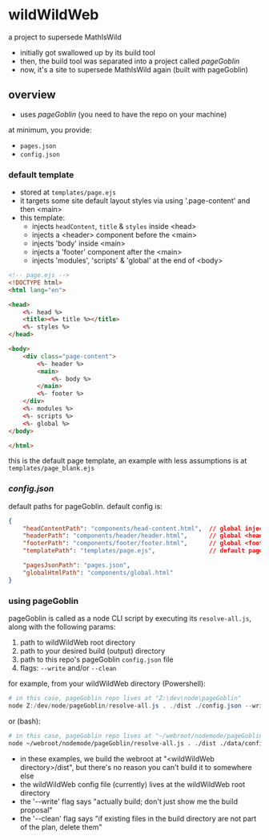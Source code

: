 # wildWildWeb
a project to supersede MathIsWild
- initially got swallowed up by its build tool
- then, the build tool was separated into a project called *pageGoblin*
- now, it's a site to supersede MathIsWild again (built with pageGoblin)

## overview
- uses *pageGoblin* (you need to have the repo on your machine)

at minimum, you provide:
- `pages.json`
- `config.json`

### default template
- stored at ```templates/page.ejs```
- it targets some site default layout styles via using '.page-content' and then &lt;main&gt;
- this template:
    - injects `headContent`, `title` & `styles` inside &lt;head&gt;
    - injects a &lt;header&gt; component before the &lt;main&gt;
    - injects 'body' inside &lt;main&gt;
    - injects a 'footer' component after the &lt;main&gt;
    - injects 'modules', 'scripts' & 'global' at the end of &lt;body&gt;


```html
<!-- page.ejs -->
<!DOCTYPE html>
<html lang="en">

<head>
	<%- head %>
	<title><%= title %></title>
	<%- styles %>
</head>

<body>
	<div class="page-content">
		<%- header %>
		<main>
			<%- body %>
		</main>
		<%- footer %>
	</div>
	<%- modules %>
	<%- scripts %>
    <%- global %>
</body>

</html>
```

this is the default page template, an example with less assumptions is at ```templates/page_blank.ejs```

### *config.json*
default paths for pageGoblin. default config is:
```json
{
    "headContentPath": "components/head-content.html",  // global inject into <head>
    "headerPath": "components/header/header.html",      // global <header> component
    "footerPath": "components/footer/footer.html",      // global <footer> component
    "templatePath": "templates/page.ejs",               // default page template

    "pagesJsonPath": "pages.json",
    "globalHtmlPath": "components/global.html"
}

```

### using pageGoblin
pageGoblin is called as a node CLI script by executing its `resolve-all.js`, along with the following params:
1. path to wildWildWeb root directory
2. path to your desired build (output) directory
3. path to this repo's pageGoblin `config.json` file
4. flags: `--write` and/or `--clean` 

for example, from your wildWildWeb directory (Powershell):
```powershell
# in this case, pageGoblin repo lives at "Z:\dev\node\pageGoblin"
node Z:/dev/node/pageGoblin/resolve-all.js . ./dist ./config.json --write --clean
```
or (bash):
```bash
# in this case, pageGoblin repo lives at "~/webroot/nodemode/pageGoblin"
node ~/webroot/nodemode/pageGoblin/resolve-all.js . ./dist ./data/config.json --write --clean
```

- in these examples, we build the webroot at "&lt;wildWildWeb directory&gt;/dist", but there's no reason you can't build it to somewhere else
- the wildWildWeb config file (currently) lives at the wildWildWeb root directory
- the '--write' flag says "actually build; don't just show me the build proposal"
- the '--clean' flag says "if existing files in the build directory are not part of the plan, delete them"
